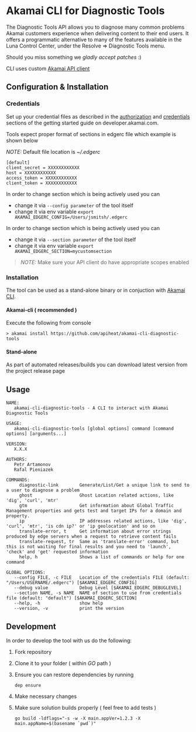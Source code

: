 # Akamai CLI for Diagnostic Tools

The Diagnostic Tools API allows you to diagnose many common problems Akamai customers experience when delivering content to their end users. It offers a programmatic alternative to many of the features available in the Luna Control Center, under the Resolve ⇒ Diagnostic Tools menu.

Should you miss something we *gladly accept patches* :)

CLI uses custom [Akamai API client](https://github.com/apiheat/go-edgegrid)

## Configuration & Installation

### Credentials

Set up your credential files as described in the [authorization](https://developer.akamai.com/introduction/Prov_Creds.html) and [credentials](https://developer.akamai.com/introduction/Conf_Client.html) sections of the getting started guide on developer.akamai.com.

Tools expect proper format of sections in edgerc file which example is shown below

*NOTE:* Default file location is *~/.edgerc*

```
[default]
client_secret = XXXXXXXXXXXX
host = XXXXXXXXXXXX
access_token = XXXXXXXXXXXX
client_token = XXXXXXXXXXXX
```

In order to change section which is being actively used you can

* change it via `--config parameter` of the tool itself
* change it via env variable `export AKAMAI_EDGERC_CONFIG=/Users/jsmitsh/.edgerc`

In order to change section which is being actively used you can

* change it via `--section parameter` of the tool itself
* change it via env variable `export AKAMAI_EDGERC_SECTION=mycustomsection`

> *NOTE:* Make sure your API client do have appropriate scopes enabled

### Installation

The tool can be used as a stand-alone binary or in conjuction with [Akamai CLI](https://developer.akamai.com/cli).

#### Akamai-cli ( recommended )

Execute the following from console

```shell
> akamai install https://github.com/apiheat/akamai-cli-diagnostic-tools
```

#### Stand-alone

As part of automated releases/builds you can download latest version from the project release page

## Usage

```shell
NAME:
   akamai-cli-diagnostic-tools - A CLI to interact with Akamai Diagnostic Tools

USAGE:
   akamai-cli-diagnostic-tools [global options] command [command options] [arguments...]

VERSION:
   X.X.X

AUTHORS:
   Petr Artamonov
   Rafal Pieniazek

COMMANDS:
     diagnostic-link        Generate/List/Get a unique link to send to a user to diagnose a problem
     ghost                  Ghost Location related actions, like 'dig', 'curl', 'mtr'
     gtm                    Get information about Global Traffic Management properties and gets test and target IPs for a domain and property.
     ip                     IP addresses related actions, like 'dig', 'curl', 'mtr', 'is cdn ip?' or 'ip geolocation' and so on
     translate-error, t     Get information about error strings produced by edge servers when a request to retrieve content fails
     translate-request, tr  Same as 'translate-error' command, but this is not waiting for final results and you need to 'launch', 'check' and 'get' requested information
     help, h                Shows a list of commands or help for one command

GLOBAL OPTIONS:
   --config FILE, -c FILE   Location of the credentials FILE (default: "/Users/USERNAME/.edgerc") [$AKAMAI_EDGERC_CONFIG]
   --debug value            Debug Level [$AKAMAI_EDGERC_DEBUGLEVEL]
   --section NAME, -s NAME  NAME of section to use from credentials file (default: "default") [$AKAMAI_EDGERC_SECTION]
   --help, -h               show help
   --version, -v            print the version
```

## Development

In order to develop the tool with us do the following:

1. Fork repository
1. Clone it to your folder ( within *GO* path )
1. Ensure you can restore dependencies by running

   ```shell
   dep ensure
   ```

1. Make necessary changes
1. Make sure solution builds properly ( feel free to add tests )

   ```shell
   go build -ldflags="-s -w -X main.appVer=1.2.3 -X main.appName=$(basename `pwd`)"
   ```
